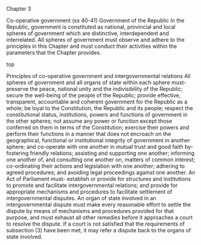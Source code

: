 Chapter 3

Co-operative government (ss 40-41)
Government of the Republic
In the Republic, government is constituted as national, provincial and local spheres of government which are distinctive, interdependent and interrelated.
All spheres of government must observe and adhere to the principles in this Chapter and must conduct their activities within the parameters that the Chapter provides.

top

Principles of co-operative government and intergovernmental relations
All spheres of government and all organs of state within each sphere must-
preserve the peace, national unity and the indivisibility of the Republic;
secure the well-being of the people of the Republic;
provide effective, transparent, accountable and coherent government for the Republic as a whole;
be loyal to the Constitution, the Republic and its people;
respect the constitutional status, institutions, powers and functions of government in the other spheres;
not assume any power or function except those conferred on them in terms of the Constitution;
exercise their powers and perform their functions in a manner that does not encroach on the geographical, functional or institutional integrity of government in another sphere; and
co-operate with one another in mutual trust and good faith by-
fostering friendly relations;
assisting and supporting one another;
informing one another of, and consulting one another on, matters of common interest;
co-ordinating their actions and legislation with one another;
adhering to agreed procedures; and
avoiding legal proceedings against one another.
An Act of Parliament must-
establish or provide for structures and institutions to promote and facilitate intergovernmental relations; and
provide for appropriate mechanisms and procedures to facilitate settlement of intergovernmental disputes.
An organ of state involved in an intergovernmental dispute must make every reasonable effort to settle the dispute by means of mechanisms and procedures provided for that purpose, and must exhaust all other remedies before it approaches a court to resolve the dispute.
If a court is not satisfied that the requirements of subsection (3) have been met, it may refer a dispute back to the organs of state involved.